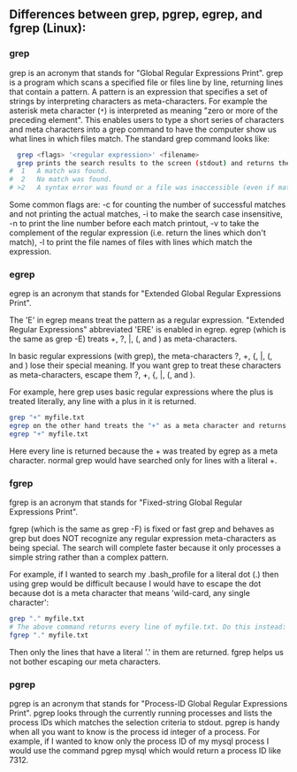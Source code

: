## Differences between grep, pgrep, egrep, and fgrep (Linux):

### grep

grep is an acronym that stands for "Global Regular Expressions Print". grep is a program which scans a specified file or files line by line, returning lines that contain a pattern.
A pattern is an expression that specifies a set of strings by interpreting characters as meta-characters.
For example the asterisk meta character (`*`) is interpreted as meaning "zero or more of the preceding element".
This enables users to type a short series of characters and meta characters into a grep command to have the computer show us what lines in which files match.
The standard grep command looks like:

```bash
  grep <flags> '<regular expression>' <filename>
  grep prints the search results to the screen (stdout) and returns the following exit values:
#  1   A match was found.
#  2   No match was found.
# >2   A syntax error was found or a file was inaccessible (even if matches were found).
```

Some common flags are:
  -c for counting the number of successful matches and not printing the actual matches,
  -i to make the search case insensitive,
  -n to print the line number before each match printout,
  -v to take the complement of the regular expression (i.e. return the lines which don't match),
  -l to print the file names of files with lines which match the expression.

### egrep

egrep is an acronym that stands for "Extended Global Regular Expressions Print".

The 'E' in egrep means treat the pattern as a regular expression. "Extended Regular Expressions" abbreviated 'ERE' is enabled in egrep.
egrep (which is the same as grep -E) treats +, ?, |, (, and ) as meta-characters.

In basic regular expressions (with grep), the meta-characters ?, +, {, |, (, and ) lose their special meaning.
If you want grep to treat these characters as meta-characters, escape them \?, \+, \{, \|, \(, and \).

For example, here grep uses basic regular expressions where the plus is treated literally, any line with a plus in it is returned.

```bash
grep "+" myfile.txt
egrep on the other hand treats the "+" as a meta character and returns every line because plus is interpreted as "one or more times".
egrep "+" myfile.txt
```

Here every line is returned because the + was treated by egrep as a meta character. normal grep would have searched only for lines with a literal +.

### fgrep
fgrep is an acronym that stands for "Fixed-string Global Regular Expressions Print".

fgrep (which is the same as grep -F) is fixed or fast grep and behaves as grep but does NOT recognize any regular expression meta-characters as being special. The search will complete faster because it only processes a simple string rather than a complex pattern.

For example, if I wanted to search my .bash_profile for a literal dot (.) then using grep would be difficult because I would have to escape the dot because dot is a meta character that means 'wild-card, any single character':

```bash
grep "." myfile.txt
# The above command returns every line of myfile.txt. Do this instead:
fgrep "." myfile.txt
```

Then only the lines that have a literal '.' in them are returned. fgrep helps us not bother escaping our meta characters.

### pgrep
pgrep is an acronym that stands for "Process-ID Global Regular Expressions Print".
pgrep looks through the currently running processes and lists the process IDs which matches the selection criteria to stdout.
pgrep is handy when all you want to know is the process id integer of a process.
For example, if I wanted to know only the process ID of my mysql process I would use the command pgrep mysql which would return a process ID like 7312.
